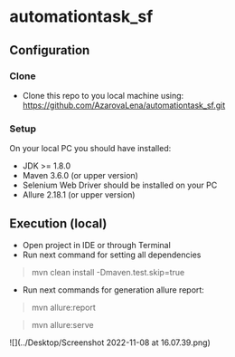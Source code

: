 # automationtask_sf
## Configuration

### Clone

- Clone this repo to you local machine using: https://github.com/AzarovaLena/automationtask_sf.git

### Setup

On your local PC you should have installed:
- JDK >= 1.8.0
- Maven 3.6.0 (or upper version)
- Selenium Web Driver should be installed on your PC
- Allure 2.18.1 (or upper version)

## Execution (local)
- Open project in IDE or through Terminal
- Run next command for setting all dependencies
> mvn clean install -Dmaven.test.skip=true
- Run next commands for generation allure report:
> mvn allure:report

> mvn allure:serve
> 
![](../Desktop/Screenshot 2022-11-08 at 16.07.39.png)